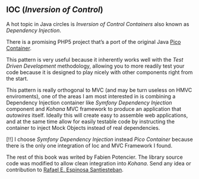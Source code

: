 ## IOC (*Inversion of Control*)

A hot topic in Java circles is *Inversion of Control Containers* also known 
as *Dependency Injection*.

There is a promising PHP5 project that’s a port of the original Java 
[Pico Container](http://www.picocontainer.org/).

This pattern is very useful because it inherently works well with the 
*Test Driven Development* methodology, allowing you to more readily test your code because 
it is designed to play nicely with other components right from the start.

This pattern is really orthogonal to MVC (and may be turn useless on HMVC enviroments), 
one of the areas I am most interested in is combining a Dependency Injection container like 
*Symfony Dependency Injection* component and *Kohana* MVC  framework to produce an application 
that *autowires* itself. Ideally this will create easy to assemble web applications, and at the 
same time allow for easily testable code by instructing the container to inject Mock Objects 
instead of real dependencies.

[!!] I choose *Symfony Dependency Injection* instead *Pico Container* because there is the only
one integration of Ioc and MVC Framework I found.

The rest of this book was writed by Fabien Potencier. The library source code was modified
to allow clean integration into *Kohana*. Send any idea or contribution to
[Rafael E. Espinosa Santiesteban](alvk4r@blackbird.org).
